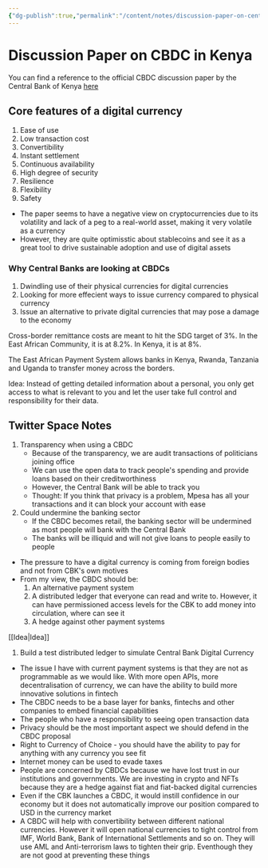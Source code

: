 ```yaml
---
{"dg-publish":true,"permalink":"/content/notes/discussion-paper-on-central-bank-digital-currency/","noteIcon":""}
---
```


# Discussion Paper on CBDC in Kenya

You can find a reference to the official CBDC discussion paper by the Central Bank of Kenya [here](https://drive.google.com/file/d/1KLc5LBV3o8npzcp-1QgYr33b-jwbaI4H/view)

## Core features of a digital currency
1. Ease of use
2. Low transaction cost
3. Convertibility
4. Instant settlement
5. Continuous availability
6. High degree of security
7. Resilience
8. Flexibility
9. Safety

- The paper seems to have a negative view on cryptocurrencies due to its volatility and lack of a peg to a real-world asset, making it very volatile as a currency
- However, they are quite optimisstic about stablecoins and see it as a great tool to drive sustainable adoption and use of digital assets

### Why Central Banks are looking at CBDCs
1. Dwindling use of their physical currencies for digital currencies
2. Looking for more effecient ways to issue currency compared to physical currency
3. Issue an alternative to private digital currencies that may pose a damage to the economy

Cross-border remittance costs are meant to hit the SDG target of 3%. In the East African Community, it is at 8.2%. In Kenya, it is at 8%.

The East African Payment System allows banks in Kenya, Rwanda, Tanzania and Uganda to transfer money across the borders.

Idea: Instead of getting detailed information about a personal, you only get access to what is relevant to you and let the user take full control and responsibility for their data.

## Twitter Space Notes
1. Transparency when using a CBDC
	- Because of the transparency, we are audit transactions of politicians joining office
	- We can use the open data to track people's spending and provide loans based on their creditworthiness
	- However, the Central Bank will be able to track you
	- Thought: If you think that privacy is a problem, Mpesa has all your transactions and it can block your account with ease
2. Could undermine the banking sector
	- If the CBDC becomes retail, the banking sector will be undermined as most people will bank with the Central Bank
	- The banks will be illiquid and will not give loans to people easily to people

- The pressure to have a digital currency is coming from foreign bodies and not from CBK's own motives
- From my view, the CBDC should be:
	1. An alternative payment system
	2. A distributed ledger that everyone can read and write to. However, it can have permissioned access levels for the CBK to add money into circulation, where can see it
	3. A hedge against other payment systems

[[Idea\|Idea]] 
1. Build a test distributed ledger to simulate Central Bank Digital Currency

- The issue I have with current payment systems is that they are not as programmable as we would like. With more open APIs, more decentralisation of currency, we can have the ability to build more innovative solutions in fintech
- The CBDC needs to be a base layer for banks, fintechs and other companies to embed financial capabilities
- The people who have a responsibility to seeing open transaction data
- Privacy should be the most important aspect we should defend in the CBDC proposal
- Right to Currency of Choice - you should have the ability to pay for anything with any currency you see fit
- Internet money can be used to evade taxes
- People are concerned by CBDCs because we have lost trust in our institutions and governments. We are investing in crypto and NFTs because they are a hedge against fiat and fiat-backed digital currencies
- Even if the CBK launches a CBDC, it would instill confidence in our economy but it does not automatically improve our position compared to USD in the currency market
- A CBDC will help with convertibility between different national currencies. However it will open national currencies to tight control from IMF, World Bank, Bank of International Settlements and so on. They will use AML and Anti-terrorism laws to tighten their grip. Eventhough they are not good at preventing these things

